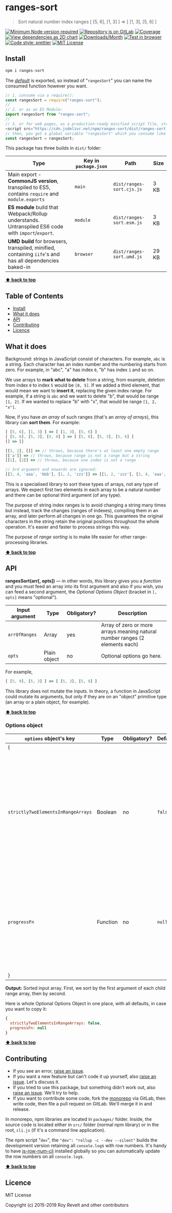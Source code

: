 # ranges-sort

> Sort natural number index ranges [ [5, 6], [1, 3] ] => [ [1, 3], [5, 6] ]

[![Minimum Node version required][node-img]][node-url]
[![Repository is on GitLab][gitlab-img]][gitlab-url]
[![Coverage][cov-img]][cov-url]
[![View dependencies as 2D chart][deps2d-img]][deps2d-url]
[![Downloads/Month][downloads-img]][downloads-url]
[![Test in browser][runkit-img]][runkit-url]
[![Code style: prettier][prettier-img]][prettier-url]
[![MIT License][license-img]][license-url]

## Install

```bash
npm i ranges-sort
```

The [_default_](https://exploringjs.com/es6/ch_modules.html#_default-exports-one-per-module) is exported, so instead of "`rangesSort`" you can name the consumed function however you want.

```js
// 1. consume via a require():
const rangesSort = require("ranges-sort");
//
// 2. or as an ES Module:
import rangesSort from "ranges-sort";
//
// 3. or for web pages, as a production-ready minified script file, straight from CDN:
<script src="https://cdn.jsdelivr.net/npm/ranges-sort/dist/ranges-sort.umd.js"></script>;
// then, you get a global variable "rangesSort" which you consume like this:
const rangesSort = rangesSort;
```

This package has three builds in `dist/` folder:

| Type                                                                                                    | Key in `package.json` | Path                      | Size  |
| ------------------------------------------------------------------------------------------------------- | --------------------- | ------------------------- | ----- |
| Main export - **CommonJS version**, transpiled to ES5, contains `require` and `module.exports`          | `main`                | `dist/ranges-sort.cjs.js` | 3 KB  |
| **ES module** build that Webpack/Rollup understands. Untranspiled ES6 code with `import`/`export`.      | `module`              | `dist/ranges-sort.esm.js` | 3 KB  |
| **UMD build** for browsers, transpiled, minified, containing `iife`'s and has all dependencies baked-in | `browser`             | `dist/ranges-sort.umd.js` | 29 KB |

**[⬆ back to top](#)**

## Table of Contents

- [Install](#install)
- [What it does](#what-it-does)
- [API](#api)
- [Contributing](#contributing)
- [Licence](#licence)

## What it does

Background: strings in JavaScript consist of characters. For example, `abc` is a string. Each character has an index number and the numbering starts from zero. For example, in "abc", "a" has index `0`, "b" has index `1` and so on.

We use arrays to **mark what to delete** from a string, from example, deletion from index `0` to index `5` would be `[0, 5]`. If we added a third element, that would mean we want to **insert it**, replacing the given index range. For example, if a string is `abc` and we want to delete "b", that would be range `[1, 2]`. If we wanted to replace "b" with "x", that would be range `[1, 2, "x"]`.

Now, if you have _an array_ of such ranges (that's an _array of arrays_), this library can **sort them**. For example:

```js
[ [5, 6], [1, 3] ] => [ [1, 3], [5, 6] ]
[ [5, 6], [5, 3], [5, 0] ] => [ [5, 0], [5, 3], [5, 6] ]
[] => []

[[1, 2], []] => // throws, because there's at least one empty range
[['a']] => // throws, because range is not a range but a string
[[1], [2]] => // throws, because one index is not a range

// 3rd argument and onwards are ignored:
[[3, 4, 'aaa', 'bbb'], [1, 2, 'zzz']] => [[1, 2, 'zzz'], [3, 4, 'aaa', 'bbb']]
```

This is a specialised library to sort these types of arrays, not any type of arrays. We expect first two elements in each array to be a natural number and there can be optional third argument (of any type).

The purpose of string index ranges is to avoid changing a string many times but instead, track the changes (ranges of indexes), compiling them in an array, and later perform all changes in one go. This guarantees the original characters in the string retain the original positions throughout the whole operation. It's easier and faster to process strings this way.

The purpose of _range sorting_ is to make life easier for other range-processing libraries.

**[⬆ back to top](#)**

## API

**rangesSort(arr[, opts])** — in other words, this library gives you a _function_ and you must feed an array into its first argument and also if you wish, you can feed a second argument, the _Optional Options Object_ (bracket in `[, opts]` means "optional").

| Input argument | Type         | Obligatory? | Description                                                                  |
| -------------- | ------------ | ----------- | ---------------------------------------------------------------------------- |
| `arrOfRanges`  | Array        | yes         | Array of zero or more arrays meaning natural number ranges (2 elements each) |
| `opts`         | Plain object | no          | Optional options go here.                                                    |

For example,

```js
[ [5, 9], [5, 3] ] => [ [5, 3], [5, 9] ]
```

This library does not mutate the inputs. In theory, a function in JavaScript could mutate its arguments, but only if they are on an "object" primitive type (an array or a plain object, for example).

**[⬆ back to top](#)**

### Options object

| `options` object's key             | Type     | Obligatory? | Default | Description                                                                                                                                                                                         |
| ---------------------------------- | -------- | ----------- | ------- | --------------------------------------------------------------------------------------------------------------------------------------------------------------------------------------------------- |
| {                                  |          |             |         |
| `strictlyTwoElementsInRangeArrays` | Boolean  | no          | `false` | If set to `true`, all ranges must have two and only elements, otherwise error is thrown. For example, input being `[ [1, 2, 'zzz'] ]` would throw (3 elements), as well as `[ ['a'] ]` (1 element). |
| `progressFn`                       | Function | no          | `null`  | If a function is given, it will be called with natural number meaning percentage of the total work done. It's approximate and used in worker setups.                                                |
| }                                  |          |             |         |

**Output:** Sorted input array. First, we sort by the first argument of each child range array, then by second.

Here is whole Optional Options Object in one place, with all defaults, in case you want to copy it:

```js
{
  strictlyTwoElementsInRangeArrays: false,
  progressFn: null
}
```

**[⬆ back to top](#)**

## Contributing

- If you see an error, [raise an issue](<https://gitlab.com/codsen/codsen/issues/new?issue[title]=ranges-sort%20package%20-%20put%20title%20here&issue[description]=**Which%20package%20is%20this%20issue%20for**%3A%20%0Aranges-sort%0A%0A**Describe%20the%20issue%20(if%20necessary)**%3A%20%0A%0A%0A%2Fassign%20%40revelt>).
- If you want a new feature but can't code it up yourself, also [raise an issue](<https://gitlab.com/codsen/codsen/issues/new?issue[title]=ranges-sort%20package%20-%20put%20title%20here&issue[description]=**Which%20package%20is%20this%20issue%20for**%3A%20%0Aranges-sort%0A%0A**Describe%20the%20issue%20(if%20necessary)**%3A%20%0A%0A%0A%2Fassign%20%40revelt>). Let's discuss it.
- If you tried to use this package, but something didn't work out, also [raise an issue](<https://gitlab.com/codsen/codsen/issues/new?issue[title]=ranges-sort%20package%20-%20put%20title%20here&issue[description]=**Which%20package%20is%20this%20issue%20for**%3A%20%0Aranges-sort%0A%0A**Describe%20the%20issue%20(if%20necessary)**%3A%20%0A%0A%0A%2Fassign%20%40revelt>). We'll try to help.
- If you want to contribute some code, fork the [monorepo](https://gitlab.com/codsen/codsen/) via GitLab, then write code, then file a pull request on GitLab. We'll merge it in and release.

In monorepo, npm libraries are located in `packages/` folder. Inside, the source code is located either in `src/` folder (normal npm library) or in the root, `cli.js` (if it's a command line application).

The npm script "`dev`", the `"dev": "rollup -c --dev --silent"` builds the development version retaining all `console.log`s with row numbers. It's handy to have [js-row-num-cli](https://www.npmjs.com/package/js-row-num-cli) installed globally so you can automatically update the row numbers on all `console.log`s.

**[⬆ back to top](#)**

## Licence

MIT License

Copyright (c) 2015-2019 Roy Revelt and other contributors

[node-img]: https://img.shields.io/node/v/ranges-sort.svg?style=flat-square&label=works%20on%20node
[node-url]: https://www.npmjs.com/package/ranges-sort
[gitlab-img]: https://img.shields.io/badge/repo-on%20GitLab-brightgreen.svg?style=flat-square
[gitlab-url]: https://gitlab.com/codsen/codsen/tree/master/packages/ranges-sort
[cov-img]: https://img.shields.io/badge/coverage-100%25-brightgreen.svg?style=flat-square
[cov-url]: https://gitlab.com/codsen/codsen/tree/master/packages/ranges-sort
[deps2d-img]: https://img.shields.io/badge/deps%20in%202D-see_here-08f0fd.svg?style=flat-square
[deps2d-url]: http://npm.anvaka.com/#/view/2d/ranges-sort
[downloads-img]: https://img.shields.io/npm/dm/ranges-sort.svg?style=flat-square
[downloads-url]: https://npmcharts.com/compare/ranges-sort
[runkit-img]: https://img.shields.io/badge/runkit-test_in_browser-a853ff.svg?style=flat-square
[runkit-url]: https://npm.runkit.com/ranges-sort
[prettier-img]: https://img.shields.io/badge/code_style-prettier-ff69b4.svg?style=flat-square
[prettier-url]: https://prettier.io
[license-img]: https://img.shields.io/badge/licence-MIT-51c838.svg?style=flat-square
[license-url]: https://gitlab.com/codsen/codsen/blob/master/LICENSE

